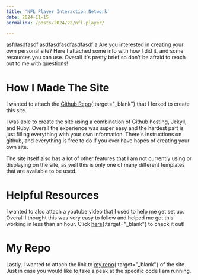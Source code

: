 ```yaml
---
title: 'NFL Player Interaction Network'
date: 2024-11-15
permalink: /posts/2024/22/nfl-player/

---
```

asfdasdfasdf
asdfasdfasdfasdfasdf
a
Are you interested in creating your own personal site? Here I attached some info with how I did it, and some resources you can use. Overall it's pretty brief so don't be afraid to reach out to me with questions!

How I Made The Site
======

I wanted to attach the [Github Repo](https://github.com/academicpages/academicpages.github.io){:target="_blank"} that I forked to create this site. 

I was able to create the site using a combination of Github hosting, Jekyll, and Ruby. Overall the experience was super easy and the hardest part is just filling everything with your own information. There's instructions on github, and everything is free to do if you ever have hopes of creating your own site. 

The site itself also has a lot of other features that I am not currently using or displaying on the site, as well this is only one of many different templates that are available to be used. 


Helpful Resources
======
I wanted to also attach a youtube video that I used to help me get set up. Overall I thought this was very easy to follow and helped me get this working in less than an hour. Click [here](https://www.youtube.com/watch?v=8lJhXJCUYCc){:target="_blank"} to check it out!


My Repo
======
Lastly, I wanted to attach the link to [my repo](https://github.com/jacobhellenbrand/jacobhellenbrand.github.io){:target="_blank"} of the site. Just in case you would like to take a peak at the specific code I am running. 